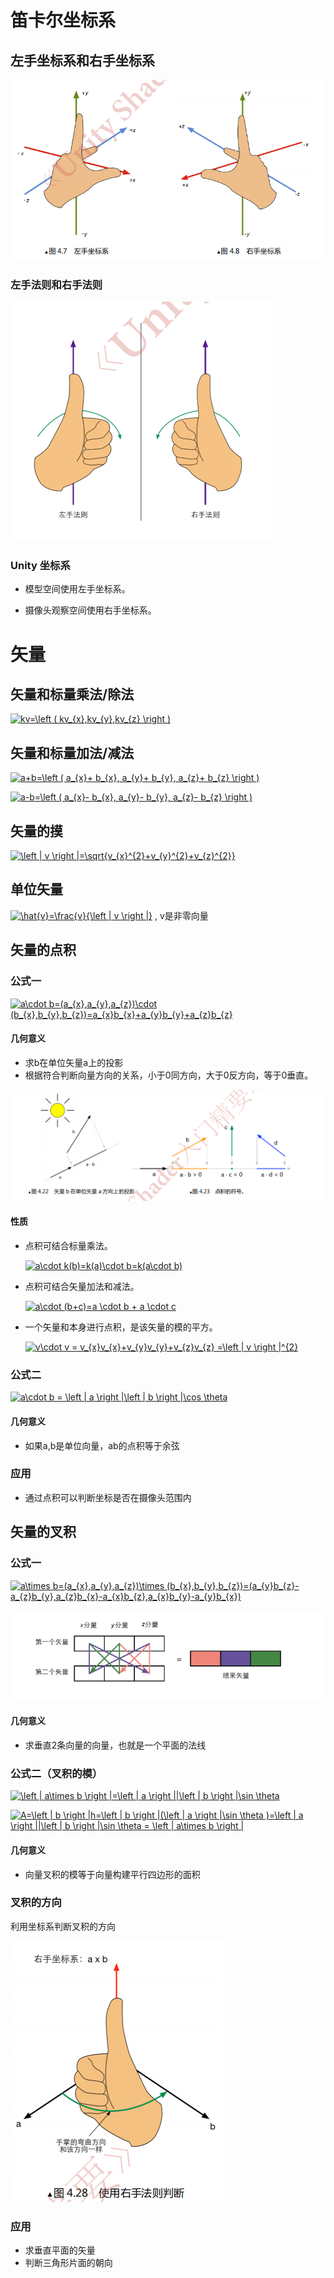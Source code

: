 <script id="MathJax-script" async src="https://cdn.jsdelivr.net/npm/mathjax@3/es5/tex-mml-chtml.js"></script>

# 笛卡尔坐标系

## 左手坐标系和右手坐标系

![-](https://github.com/1023098509/unity-shader-learn/blob/master/image/4_1.png?raw=true "左手坐标系和右手坐标系")

### 左手法则和右手法则

![-](https://github.com/1023098509/unity-shader-learn/blob/master/image/4_2.png?raw=true "左手法则和右手法则")

### Unity 坐标系

* 模型空间使用左手坐标系。

* 摄像头观察空间使用右手坐标系。

# 矢量

## 矢量和标量乘法/除法

<a href="https://www.codecogs.com/eqnedit.php?latex=\inline&space;kv=\left&space;(&space;kv_{x},kv_{y},kv_{z}&space;\right&space;)" target="_blank"><img src="https://latex.codecogs.com/png.latex?\inline&space;kv=\left&space;(&space;kv_{x},kv_{y},kv_{z}&space;\right&space;)" title="kv=\left ( kv_{x},kv_{y},kv_{z} \right )" /></a>

## 矢量和标量加法/减法

<a href="https://www.codecogs.com/eqnedit.php?latex=\inline&space;a&plus;b=\left&space;(&space;a_{x}&plus;&space;b_{x},&space;a_{y}&plus;&space;b_{y},&space;a_{z}&plus;&space;b_{z}&space;\right&space;)" target="_blank"><img src="https://latex.codecogs.com/png.latex?\inline&space;a&plus;b=\left&space;(&space;a_{x}&plus;&space;b_{x},&space;a_{y}&plus;&space;b_{y},&space;a_{z}&plus;&space;b_{z}&space;\right&space;)" title="a+b=\left ( a_{x}+ b_{x}, a_{y}+ b_{y}, a_{z}+ b_{z} \right )" /></a>

<a href="https://www.codecogs.com/eqnedit.php?latex=\inline&space;a-b=\left&space;(&space;a_{x}-&space;b_{x},&space;a_{y}-&space;b_{y},&space;a_{z}-&space;b_{z}&space;\right&space;)" target="_blank"><img src="https://latex.codecogs.com/png.latex?\inline&space;a-b=\left&space;(&space;a_{x}-&space;b_{x},&space;a_{y}-&space;b_{y},&space;a_{z}-&space;b_{z}&space;\right&space;)" title="a-b=\left ( a_{x}- b_{x}, a_{y}- b_{y}, a_{z}- b_{z} \right )" /></a>

## 矢量的摸

<a href="https://www.codecogs.com/eqnedit.php?latex=\inline&space;\left&space;|&space;v&space;\right&space;|=\sqrt{v_{x}^{2}&plus;v_{y}^{2}&plus;v_{z}^{2}}" target="_blank"><img src="https://latex.codecogs.com/png.latex?\inline&space;\left&space;|&space;v&space;\right&space;|=\sqrt{v_{x}^{2}&plus;v_{y}^{2}&plus;v_{z}^{2}}" title="\left | v \right |=\sqrt{v_{x}^{2}+v_{y}^{2}+v_{z}^{2}}" /></a>

## 单位矢量

<a href="https://www.codecogs.com/eqnedit.php?latex=\inline&space;\hat{v}=\frac{v}{\left&space;|&space;v&space;\right&space;|}" target="_blank"><img src="https://latex.codecogs.com/png.latex?\inline&space;\hat{v}=\frac{v}{\left&space;|&space;v&space;\right&space;|}" title="\hat{v}=\frac{v}{\left | v \right |}" /></a> , v是非零向量

## 矢量的点积

### 公式一

<a href="https://www.codecogs.com/eqnedit.php?latex=\inline&space;a\cdot&space;b=(a_{x},a_{y},a_{z})\cdot&space;(b_{x},b_{y},b_{z})=a_{x}b_{x}&plus;a_{y}b_{y}&plus;a_{z}b_{z}" target="_blank"><img src="https://latex.codecogs.com/png.latex?\inline&space;a\cdot&space;b=(a_{x},a_{y},a_{z})\cdot&space;(b_{x},b_{y},b_{z})=a_{x}b_{x}&plus;a_{y}b_{y}&plus;a_{z}b_{z}" title="a\cdot b=(a_{x},a_{y},a_{z})\cdot (b_{x},b_{y},b_{z})=a_{x}b_{x}+a_{y}b_{y}+a_{z}b_{z}" /></a>

#### 几何意义

* 求b在单位矢量a上的投影
* 根据符合判断向量方向的关系，小于0同方向，大于0反方向，等于0垂直。

![-](https://github.com/1023098509/unity-shader-learn/blob/master/image/4_3.png?raw=true "矢量的点积-几何意义")

#### 性质

* 点积可结合标量乘法。

    <a href="https://www.codecogs.com/eqnedit.php?latex=\inline&space;a\cdot&space;k(b)=k(a)\cdot&space;b=k(a\cdot&space;b)" target="_blank"><img src="https://latex.codecogs.com/png.latex?\inline&space;a\cdot&space;k(b)=k(a)\cdot&space;b=k(a\cdot&space;b)" title="a\cdot k(b)=k(a)\cdot b=k(a\cdot b)" /></a>

* 点积可结合矢量加法和减法。

    <a href="https://www.codecogs.com/eqnedit.php?latex=\inline&space;a\cdot&space;(b&plus;c)=a&space;\cdot&space;b&space;&plus;&space;a&space;\cdot&space;c" target="_blank"><img src="https://latex.codecogs.com/png.latex?\inline&space;a\cdot&space;(b&plus;c)=a&space;\cdot&space;b&space;&plus;&space;a&space;\cdot&space;c" title="a\cdot (b+c)=a \cdot b + a \cdot c" /></a>

* 一个矢量和本身进行点积，是该矢量的模的平方。

    <a href="https://www.codecogs.com/eqnedit.php?latex=\inline&space;v\cdot&space;v&space;=&space;v_{x}v_{x}&plus;v_{y}v_{y}&plus;v_{z}v_{z}&space;=\left&space;|&space;v&space;\right&space;|^{2}" target="_blank"><img src="https://latex.codecogs.com/png.latex?\inline&space;v\cdot&space;v&space;=&space;v_{x}v_{x}&plus;v_{y}v_{y}&plus;v_{z}v_{z}&space;=\left&space;|&space;v&space;\right&space;|^{2}" title="v\cdot v = v_{x}v_{x}+v_{y}v_{y}+v_{z}v_{z} =\left | v \right |^{2}" /></a>

### 公式二

<a href="https://www.codecogs.com/eqnedit.php?latex=\inline&space;a\cdot&space;b&space;=&space;\left&space;|&space;a&space;\right&space;|\left&space;|&space;b&space;\right&space;|\cos&space;\theta" target="_blank"><img src="https://latex.codecogs.com/png.latex?\inline&space;a\cdot&space;b&space;=&space;\left&space;|&space;a&space;\right&space;|\left&space;|&space;b&space;\right&space;|\cos&space;\theta" title="a\cdot b = \left | a \right |\left | b \right |\cos \theta" /></a>

#### 几何意义

* 如果a,b是单位向量，ab的点积等于余弦

### 应用

* 通过点积可以判断坐标是否在摄像头范围内

## 矢量的叉积

### 公式一

<a href="https://www.codecogs.com/eqnedit.php?latex=\inline&space;a\times&space;b=(a_{x},a_{y},a_{z})\times&space;(b_{x},b_{y},b_{z})=(a_{y}b_{z}-a_{z}b_{y},a_{z}b_{x}-a_{x}b_{z},a_{x}b_{y}-a_{y}b_{x})" target="_blank"><img src="https://latex.codecogs.com/png.latex?\inline&space;a\times&space;b=(a_{x},a_{y},a_{z})\times&space;(b_{x},b_{y},b_{z})=(a_{y}b_{z}-a_{z}b_{y},a_{z}b_{x}-a_{x}b_{z},a_{x}b_{y}-a_{y}b_{x})" title="a\times b=(a_{x},a_{y},a_{z})\times (b_{x},b_{y},b_{z})=(a_{y}b_{z}-a_{z}b_{y},a_{z}b_{x}-a_{x}b_{z},a_{x}b_{y}-a_{y}b_{x})" /></a>


![-](https://github.com/1023098509/unity-shader-learn/blob/master/image/4_4.png?raw=true "矢量的叉积")

#### 几何意义

* 求垂直2条向量的向量，也就是一个平面的法线

### 公式二（叉积的模）

<a href="https://www.codecogs.com/eqnedit.php?latex=\inline&space;\left&space;|&space;a\times&space;b&space;\right&space;|=\left&space;|&space;a&space;\right&space;||\left&space;|&space;b&space;\right&space;|\sin&space;\theta" target="_blank"><img src="https://latex.codecogs.com/png.latex?\inline&space;\left&space;|&space;a\times&space;b&space;\right&space;|=\left&space;|&space;a&space;\right&space;||\left&space;|&space;b&space;\right&space;|\sin&space;\theta" title="\left | a\times b \right |=\left | a \right ||\left | b \right |\sin \theta" /></a>

<a href="https://www.codecogs.com/eqnedit.php?latex=\inline&space;A=\left&space;|&space;b&space;\right&space;|h=\left&space;|&space;b&space;\right&space;|(\left&space;|&space;a&space;\right&space;|\sin&space;\theta&space;)=\left&space;|&space;a&space;\right&space;||\left&space;|&space;b&space;\right&space;|\sin&space;\theta&space;=&space;\left&space;|&space;a\times&space;b&space;\right&space;|" target="_blank"><img src="https://latex.codecogs.com/png.latex?\inline&space;A=\left&space;|&space;b&space;\right&space;|h=\left&space;|&space;b&space;\right&space;|(\left&space;|&space;a&space;\right&space;|\sin&space;\theta&space;)=\left&space;|&space;a&space;\right&space;||\left&space;|&space;b&space;\right&space;|\sin&space;\theta&space;=&space;\left&space;|&space;a\times&space;b&space;\right&space;|" title="A=\left | b \right |h=\left | b \right |(\left | a \right |\sin \theta )=\left | a \right ||\left | b \right |\sin \theta = \left | a\times b \right |" /></a>

#### 几何意义

* 向量叉积的模等于向量构建平行四边形的面积

### 叉积的方向

利用坐标系判断叉积的方向

![-](https://github.com/1023098509/unity-shader-learn/blob/master/image/4_5.png?raw=true "叉积的方向")

### 应用

* 求垂直平面的矢量
* 判断三角形片面的朝向
